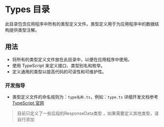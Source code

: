 # Types 目录

此目录包含应用程序中所有的类型定义文件。类型定义用于为应用程序中的数据结构提供类型注解。

## 用法

- 将所有的类型定义文件放在此目录中，以便在应用程序中使用。
- 使用 TypeScript 来定义接口、类型别名和枚举。
- 定义通用的类型以提高代码的可读性和可维护性。 

### 开发指导

- 类型定义文件的命名规则为：`type名称.ts`，例如：`type.ts` 详细开发文档参考 [TypeScript 官网](https://www.typescriptlang.org/zh/docs/handbook/2/everyday-types.html)
> 目前只定义了一些后段的ResponseData类型 ，如果需要定义其他类型，请自行添加
